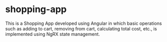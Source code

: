 # shopping-app
This is a Shopping App developed using Angular in which basic operations such as adding to cart, removing from cart, calculating total cost, etc., is implemented using NgRX state management.
